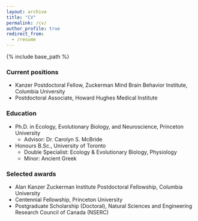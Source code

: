```yaml
---
layout: archive
title: "CV"
permalink: /cv/
author_profile: true
redirect_from:
  - /resume
---
```


{% include base_path %}

### Current positions
* Kanzer Postdoctoral Fellow, Zuckerman Mind Brain Behavior Institute, Columbia University
* Postdoctoral Associate, Howard Hughes Medical Institute

### Education
* Ph.D. in Ecology, Evolutionary Biology, and Neuroscience, Princeton University
  * Advisor: Dr. Carolyn S. McBride
* Honours B.Sc., University of Toronto
  * Double Specialist: Ecology & Evolutionary Biology, Physiology
  * Minor: Ancient Greek

### Selected awards
* Alan Kanzer Zuckerman Institute Postdoctoral Fellowship, Columbia University
* Centennial Fellowship, Princeton University
* Postgraduate Scholarship (Doctoral), Natural Sciences and Engineering Research Council of Canada (NSERC)
